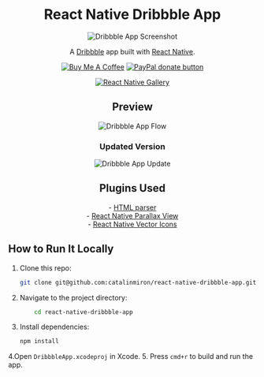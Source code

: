 <h1 align="center">React Native Dribbble App</h1>

<p align="center">
  <img src="https://cloud.githubusercontent.com/assets/2805320/8113463/db61b072-1076-11e5-8aa2-52417f019ea0.jpg" alt="Dribbble App Screenshot">
</p>

<p align="center">
  A <a href="http://dribbble.com">Dribbble</a> app built with <a href="https://github.com/facebook/react-native">React Native</a>.
</p>

<p align="center">
  <a href="https://www.buymeacoffee.com/catalinmiron" target="_blank"><img src="https://www.buymeacoffee.com/assets/img/custom_images/orange_img.png" alt="Buy Me A Coffee" style="height: auto !important;width: auto !important;" ></a>
  <a href="https://www.paypal.com/cgi-bin/webscr?cmd=_donations&business=6C3Z8R43HQL8G&lc=RO&item_name=ReactNative%20%2d%20Dribbble%20App&item_number=69&currency_code=EUR&bn=PP%2dDonationsBF%3abtn_donate_SM%2egif%3aNonHostedGuest" title="Donate to this project using PayPal"><img src="https://img.shields.io/badge/paypal-donate-green.svg" alt="PayPal donate button" /></a>
</p>

<p align="center">
  <a href="https://reactnative.gallery"><img src="https://img.shields.io/badge/reactnative.gallery-%E2%99%A5-red.svg" alt="React Native Gallery"></a>
</p>

<h2 align="center">Preview</h2>

<p align="center">
  <img src="https://cloud.githubusercontent.com/assets/2805320/8127634/25311eb0-1101-11e5-83aa-06dcc2d69da3.gif" alt="Dribbble App Flow">
</p>

<h3 align="center">Updated Version</h3>

<p align="center">
  <img src="https://cloud.githubusercontent.com/assets/2805320/9274780/1ca63a6a-42a1-11e5-8570-2c2781ec721f.gif" alt="Dribbble App Update">
</p>

<h2 align="center">Plugins Used</h2>

<p align="center">
  - <a href="https://github.com/jsdf/react-native-htmlview">HTML parser</a><br>
  - <a href="https://github.com/lelandrichardson/react-native-parallax-view">React Native Parallax View</a><br>
  - <a href="https://github.com/oblador/react-native-vector-icons">React Native Vector Icons</a>
</p>

## How to Run It Locally

1. Clone this repo:
   ```bash
   git clone git@github.com:catalinmiron/react-native-dribbble-app.git

2. Navigate to the project directory:
   ```bash
       cd react-native-dribbble-app
3. Install dependencies:
   ```bash
   npm install
4.Open `DribbbleApp.xcodeproj` in Xcode.
5. Press `cmd+r` to build and run the app.
